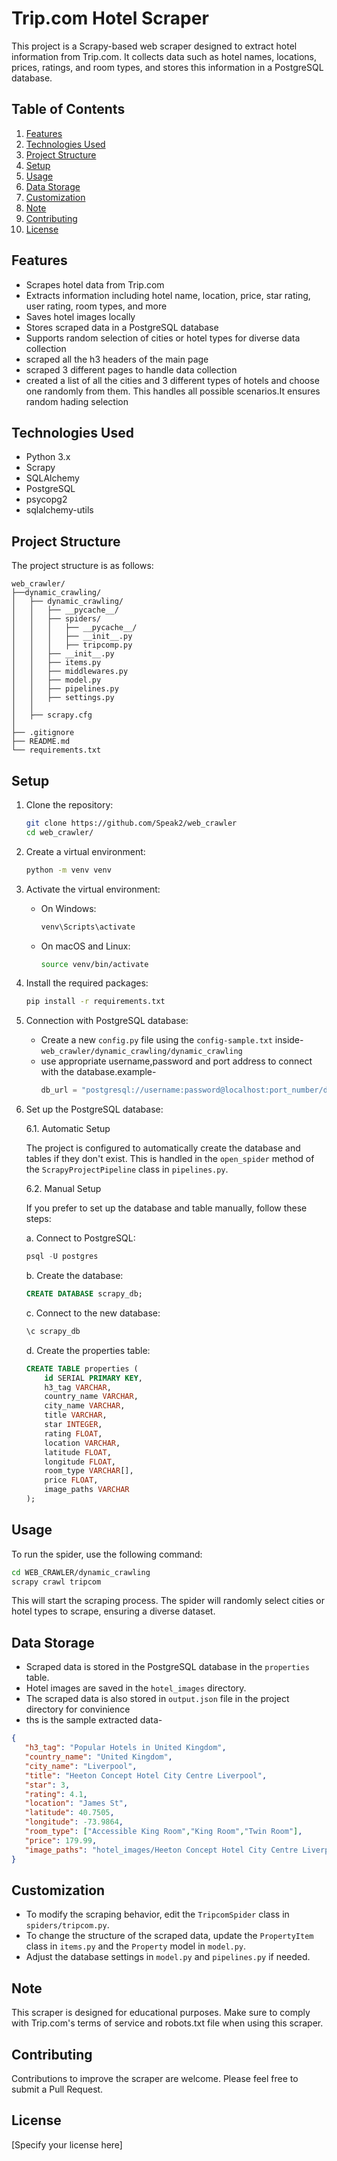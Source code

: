 # Trip.com Hotel Scraper

This project is a Scrapy-based web scraper designed to extract hotel information from Trip.com. It collects data such as hotel names, locations, prices, ratings, and room types, and stores this information in a PostgreSQL database.

## Table of Contents
1. [Features](#features)
2. [Technologies Used](#technologies-used)
3. [Project Structure](#project-structure) 
5. [Setup](#setup)
6. [Usage](#usage)
7. [Data Storage](#data-storage)
8. [Customization](#customization)
9. [Note](#note)
10. [Contributing](#contributing)
11. [License](#license)



## Features

- Scrapes hotel data from Trip.com
- Extracts information including hotel name, location, price, star rating, user rating, room types, and more
- Saves hotel images locally
- Stores scraped data in a PostgreSQL database
- Supports random selection of cities or hotel types for diverse data collection
- scraped all the h3 headers of the main page
- scraped 3 different pages to handle data collection
- created a list of all the cities and 3 different types of hotels and choose one randomly from them. This handles all possible scenarios.It ensures random hading selection

## Technologies Used

- Python 3.x
- Scrapy
- SQLAlchemy
- PostgreSQL
- psycopg2
- sqlalchemy-utils

 

## Project Structure

The project structure is as follows:

```
web_crawler/
├──dynamic_crawling/
│   ├── dynamic_crawling/
│   │   ├── __pycache__/                  
│   │   ├── spiders/                   
│   │   │   ├── __pycache__/            
│   │   │   ├── __init__.py             
│   │   │   ├── tripcomp.py   
│   │   ├── __init__.py       
│   │   ├── items.py                  
│   │   ├── middlewares.py            
│   │   ├── model.py                  
│   │   ├── pipelines.py              
│   │   ├── settings.py  
│   │             
│   ├── scrapy.cfg                    
│                     
├── .gitignore                       
├── README.md                        
└── requirements.txt  
```

## Setup

1. Clone the repository:
   ```bash
   git clone https://github.com/Speak2/web_crawler
   cd web_crawler/
   ```

2. Create a virtual environment:
   ```bash
   python -m venv venv
   ```

3. Activate the virtual environment:
   - On Windows:
     ```bash
     venv\Scripts\activate
     ```
   - On macOS and Linux:
     ```bash
     source venv/bin/activate
     ```


4. Install the required packages:
   ```bash
   pip install -r requirements.txt
   ```

5. Connection with PostgreSQL database:
   - Create a new `config.py` file using the `config-sample.txt` inside- `web_crawler/dynamic_crawling/dynamic_crawling`
   - use appropriate username,password and port address to connect with the database.example-
     ```python
     db_url = "postgresql://username:password@localhost:port_number/database_name"
     ```

6. Set up the PostgreSQL database:

   6.1. Automatic Setup
   
   The project is configured to automatically create the database and tables if they don't exist. This is handled in the `open_spider` method of the `ScrapyProjectPipeline` class in `pipelines.py`.

   6.2. Manual Setup
   
   If you prefer to set up the database and table manually, follow these steps:

   a. Connect to PostgreSQL:
      ```sql
      psql -U postgres
      ```

   b. Create the database:
      ```sql
      CREATE DATABASE scrapy_db;
      ```

   c. Connect to the new database:
      ```sql
      \c scrapy_db
      ```

   d. Create the properties table:
      ```sql
      CREATE TABLE properties (
          id SERIAL PRIMARY KEY,
          h3_tag VARCHAR,
          country_name VARCHAR,
          city_name VARCHAR,
          title VARCHAR,
          star INTEGER,
          rating FLOAT,
          location VARCHAR,
          latitude FLOAT,
          longitude FLOAT,
          room_type VARCHAR[],
          price FLOAT,
          image_paths VARCHAR
      );
      ```

## Usage

To run the spider, use the following command:

```bash
cd WEB_CRAWLER/dynamic_crawling
scrapy crawl tripcom
```

This will start the scraping process. The spider will randomly select cities or hotel types to scrape, ensuring a diverse dataset.

## Data Storage

- Scraped data is stored in the PostgreSQL database in the `properties` table.
- Hotel images are saved in the `hotel_images` directory.
- The scraped data is also stored in `output.json` file in the project directory for convinience
- ths is the sample extracted data-
```json
{
   "h3_tag": "Popular Hotels in United Kingdom",
   "country_name": "United Kingdom",
   "city_name": "Liverpool",
   "title": "Heeton Concept Hotel City Centre Liverpool",
   "star": 3,
   "rating": 4.1,
   "location": "James St",
   "latitude": 40.7505,
   "longitude": -73.9864,
   "room_type": ["Accessible King Room","King Room","Twin Room"],
   "price": 179.99,
   "image_paths": "hotel_images/Heeton Concept Hotel City Centre Liverpool.jpg"
}
```

## Customization

- To modify the scraping behavior, edit the `TripcomSpider` class in `spiders/tripcom.py`.
- To change the structure of the scraped data, update the `PropertyItem` class in `items.py` and the `Property` model in `model.py`.
- Adjust the database settings in `model.py` and `pipelines.py` if needed.

## Note

This scraper is designed for educational purposes. Make sure to comply with Trip.com's terms of service and robots.txt file when using this scraper.

## Contributing

Contributions to improve the scraper are welcome. Please feel free to submit a Pull Request.

## License

[Specify your license here]
